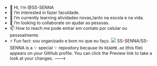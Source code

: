 - 👋 Hi, I’m @SS-SENNA
- 👀 I’m interested in fazer faculdade.
- 🌱 I’m currently learning atividades novas,tanto na escola e na vida.
- 💞️ I’m looking to collaborate on ajudar as pessoas.
- 📫 How to reach me pode entrar em contato por celular ou pessoalmente.
- ⚡ Fun fact: sou organizado e bom no que eu faço.
![](https://media1.tenor.com/m/IEm8gmpWPi4AAAAC/angry-seccato.gif)
SS-SENNA/SS-SENNA is a ✨ special ✨ repository because its `README.md` (this file) appears on your GitHub profile.
You can click the Preview link to take a look at your changes.
--->
